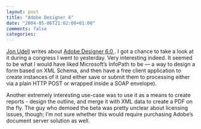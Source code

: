 ```yaml
---
layout: post
title: "Adobe Designer 6"
date: "2004-05-06T21:02:00+01:00"
comments: false
categories: 
---
```


<p><a href="http://weblog.infoworld.com/udell/">Jon Udell</a> writes about <a href="http://weblog.infoworld.com/udell/categories/infoworld/2004/05/06.html#a990">Adobe Designer 6.0 </a>. I got a chance to take a look at it during a congress I went to yesterday. Very interesting indeed. It seemed to be what I would have liked Microsoft&#8217;s InfoPath to be &#8212; a way to design a form based on XML Schema, and then have a free client application to create instances of it (and either save or submit them to processing either via a plain HTTP POST or wrapped inside a SOAP envelope).</p>

<p>Another extremely interesting use-case was to use it as a means to create reports - design the outline, and merge it with XML data to create a PDF on the fly. The guy who demoed the beta was pretty unclear about licensing issues, though; I&#8217;m not sure whether this would require purchasing Adobe&#8217;s document server solution as well.</p>


